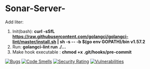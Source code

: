 # Sonar-Server-
Add liter:
1. Init(bash): **curl -sSfL https://raw.githubusercontent.com/golangci/golangci-lint/master/install.sh | sh -s -- -b $(go env GOPATH)/bin v1.57.2**
2. Run: **golangci-lint run ./...**
3. Make hook executable : **chmod +x .git/hooks/pre-commit**

[![Bugs](https://sonarcloud.io/api/project_badges/measure?project=oszyjka_Sonar-Server-&metric=bugs)](https://sonarcloud.io/summary/new_code?id=oszyjka_Sonar-Server-) [![Code Smells](https://sonarcloud.io/api/project_badges/measure?project=oszyjka_Sonar-Server-&metric=code_smells)](https://sonarcloud.io/summary/new_code?id=oszyjka_Sonar-Server-) [![Security Rating](https://sonarcloud.io/api/project_badges/measure?project=oszyjka_Sonar-Server-&metric=security_rating)](https://sonarcloud.io/summary/new_code?id=oszyjka_Sonar-Server-) [![Vulnerabilities](https://sonarcloud.io/api/project_badges/measure?project=oszyjka_Sonar-Server-&metric=vulnerabilities)](https://sonarcloud.io/summary/new_code?id=oszyjka_Sonar-Server-)
